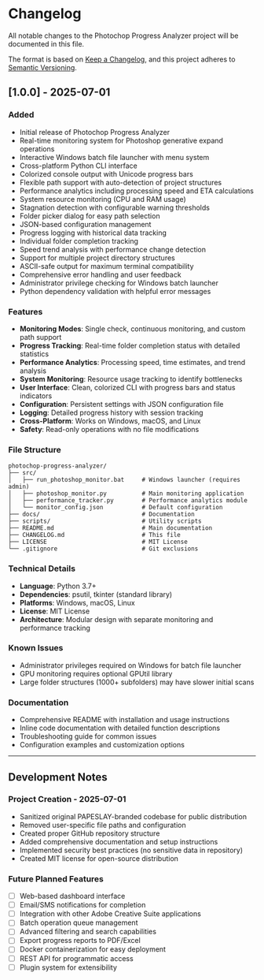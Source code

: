 # Changelog

All notable changes to the Photochop Progress Analyzer project will be documented in this file.

The format is based on [Keep a Changelog](https://keepachangelog.com/en/1.0.0/),
and this project adheres to [Semantic Versioning](https://semver.org/spec/v2.0.0.html).

## [1.0.0] - 2025-07-01

### Added
- Initial release of Photochop Progress Analyzer
- Real-time monitoring system for Photoshop generative expand operations
- Interactive Windows batch file launcher with menu system
- Cross-platform Python CLI interface
- Colorized console output with Unicode progress bars
- Flexible path support with auto-detection of project structures
- Performance analytics including processing speed and ETA calculations
- System resource monitoring (CPU and RAM usage)
- Stagnation detection with configurable warning thresholds
- Folder picker dialog for easy path selection
- JSON-based configuration management
- Progress logging with historical data tracking
- Individual folder completion tracking
- Speed trend analysis with performance change detection
- Support for multiple project directory structures
- ASCII-safe output for maximum terminal compatibility
- Comprehensive error handling and user feedback
- Administrator privilege checking for Windows batch launcher
- Python dependency validation with helpful error messages

### Features
- **Monitoring Modes**: Single check, continuous monitoring, and custom path support
- **Progress Tracking**: Real-time folder completion status with detailed statistics
- **Performance Analytics**: Processing speed, time estimates, and trend analysis
- **System Monitoring**: Resource usage tracking to identify bottlenecks
- **User Interface**: Clean, colorized CLI with progress bars and status indicators
- **Configuration**: Persistent settings with JSON configuration file
- **Logging**: Detailed progress history with session tracking
- **Cross-Platform**: Works on Windows, macOS, and Linux
- **Safety**: Read-only operations with no file modifications

### File Structure
```
photochop-progress-analyzer/
├── src/
│   ├── run_photoshop_monitor.bat     # Windows launcher (requires admin)
│   ├── photoshop_monitor.py          # Main monitoring application
│   ├── performance_tracker.py        # Performance analytics module
│   └── monitor_config.json           # Default configuration
├── docs/                             # Documentation
├── scripts/                          # Utility scripts
├── README.md                         # Main documentation
├── CHANGELOG.md                      # This file
├── LICENSE                           # MIT License
└── .gitignore                        # Git exclusions
```

### Technical Details
- **Language**: Python 3.7+
- **Dependencies**: psutil, tkinter (standard library)
- **Platforms**: Windows, macOS, Linux
- **License**: MIT License
- **Architecture**: Modular design with separate monitoring and performance tracking

### Known Issues
- Administrator privileges required on Windows for batch file launcher
- GPU monitoring requires optional GPUtil library
- Large folder structures (1000+ subfolders) may have slower initial scans

### Documentation
- Comprehensive README with installation and usage instructions
- Inline code documentation with detailed function descriptions
- Troubleshooting guide for common issues
- Configuration examples and customization options

---

## Development Notes

### Project Creation - 2025-07-01
- Sanitized original PAPESLAY-branded codebase for public distribution
- Removed user-specific file paths and configuration
- Created proper GitHub repository structure
- Added comprehensive documentation and setup instructions
- Implemented security best practices (no sensitive data in repository)
- Created MIT license for open-source distribution

### Future Planned Features
- [ ] Web-based dashboard interface
- [ ] Email/SMS notifications for completion
- [ ] Integration with other Adobe Creative Suite applications
- [ ] Batch operation queue management
- [ ] Advanced filtering and search capabilities
- [ ] Export progress reports to PDF/Excel
- [ ] Docker containerization for easy deployment
- [ ] REST API for programmatic access
- [ ] Plugin system for extensibility

